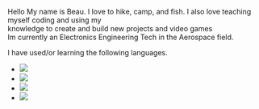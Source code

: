 Hello My name is Beau. 
I love to hike, camp, and fish. I also love teaching myself coding and using my  
knowledge to create and build new projects and video games  
Im currently an Electronics Engineering Tech in the Aerospace field. 


I have used/or learning the following languages.
* ![](https://img.shields.io/badge/Arduino-Wire-blue)
* ![](https://img.shields.io/badge/Python-cPython_3.x-green)
* ![](https://img.shields.io/badge/CircuitPython-CircuitPython-blueviolet)
* ![](https://img.shields.io/badge/CSharp-CSharp-red)
